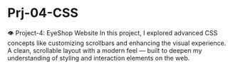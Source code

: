# Prj-04-CSS
👁️ Project-4: EyeShop Website In this project, I explored advanced CSS concepts like customizing scrollbars and enhancing the visual experience. A clean, scrollable layout with a modern feel — built to deepen my understanding of styling and interaction elements on the web.
